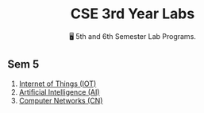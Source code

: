 <div align="center">
<h1> CSE 3rd Year Labs </h1>
🖥️ 5th and 6th Semester Lab Programs.
</div>

## Sem 5

1. [Internet of Things (IOT)](https://github.com/shaansubbaiah/CSE-3rd-Year-Labs/tree/master/IOT)
2. [Artificial Intelligence (AI)](https://github.com/shaansubbaiah/CSE-3rd-Year-Labs/tree/master/AI)
3. [Computer Networks (CN)](https://github.com/shaansubbaiah/CSE-3rd-Year-Labs/tree/master/CN)

